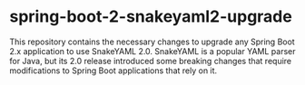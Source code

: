 # spring-boot-2-snakeyaml2-upgrade
This repository contains the necessary changes to upgrade any Spring Boot 2.x application to use SnakeYAML 2.0. SnakeYAML is a popular YAML parser for Java, but its 2.0 release introduced some breaking changes that require modifications to Spring Boot applications that rely on it.
